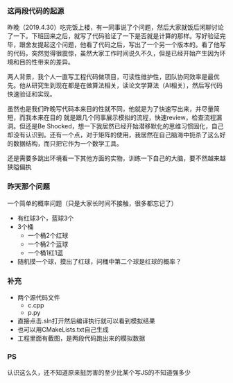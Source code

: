 ### **这两段代码的起源**
<p>昨晚（2019.4.30）吃完饭上楼，有一同事说了个问题，然后大家就饭后闲聊讨论了一下。下班回来之后，就写了代码验证了一下是否就是计算的那样。写好验证完毕，跟舍友提起这个问题，他看了代码之后，写出了一个另一个版本的。看了他写的代码，突然觉得很震惊，虽然大家工作时间说久不久，但是已经开始产生因为环境和目的性带来的差异。</p>
<p>两人背景，我个人一直写工程代码做项目，可读性维护性，团队协同效率是最优先。他从研究生到现在都是在做算法相关，读论文学算法（AI相关），然后写代码快速验证和实现。</p>
<p>虽然也是我们昨晚写代码本来目的性就不同，他就是为了快速写出来，并尽量简短，而我本来在目的 就是跟几个同事展示模拟的流程，快速review，检查流程漏洞。但还是Be Shocked，想一下我居然已经开始潜移默化的思维习惯固化，自己却没有认识到。还有一个点，对于矩阵的使用，我居然在自己脑海中扼杀了这么好的数据结构，而只把它作为一个数学工具。</p>

<p>还是需要多跳出环境看一下其他方面的实物，训练一下自己的大脑，要不然越来越狭隘偏执</p>

### **昨天那个问题**
一个简单的概率问题（只是大家长时间不接触，很多都忘记了）
* 有红球3个，蓝球3个
* 3个桶
    * 一个桶2个红球
    * 一个桶2个蓝球
    * 一个桶1红1蓝
* 随机摸一个球，摸出了红球，问桶中第二个球是红球的概率？

### **补充**
* 两个源代码文件
    * c.cpp
    * p.py
* 直接点击.sln打开然后编译执行就可以看到模拟结果
* 也可以用CMakeLists.txt自己生成
* 工程里面有截图，是两段代码跑出来的模拟数据

### **PS**
认识这么久，还不知道原来挺厉害的至少比某个写JS的不知道强多少